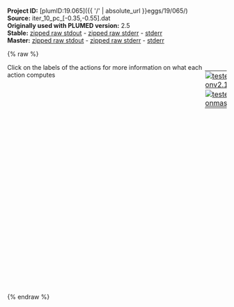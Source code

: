 **Project ID:** [plumID:19.065]({{ '/' | absolute_url }}eggs/19/065/)  
**Source:** iter_10_pc_[-0.35,-0.55].dat  
**Originally used with PLUMED version:** 2.5  
**Stable:** [zipped raw stdout](iter_10_pc_[-0.35,-0.55].dat.plumed.stdout.txt.zip) - [zipped raw stderr](iter_10_pc_[-0.35,-0.55].dat.plumed.stderr.txt.zip) - [stderr](iter_10_pc_[-0.35,-0.55].dat.plumed.stderr)  
**Master:** [zipped raw stdout](iter_10_pc_[-0.35,-0.55].dat.plumed_master.stdout.txt.zip) - [zipped raw stderr](iter_10_pc_[-0.35,-0.55].dat.plumed_master.stderr.txt.zip) - [stderr](iter_10_pc_[-0.35,-0.55].dat.plumed_master.stderr)  

{% raw %}
<div style="width: 100%; float:left">
<div style="width: 90%; float:left" id="value_details_data/iter_10_pc_[-0.35,-0.55].dat"> Click on the labels of the actions for more information on what each action computes </div>
<div style="width: 10%; float:left"><table><tr><td style="padding:1px"><a href="iter_10_pc_[-0.35,-0.55].dat.plumed.stderr"><img src="https://img.shields.io/badge/v2.10-passing-green.svg" alt="tested onv2.10" /></a></td></tr><tr><td style="padding:1px"><a href="iter_10_pc_[-0.35,-0.55].dat.plumed_master.stderr"><img src="https://img.shields.io/badge/master-passing-green.svg" alt="tested onmaster" /></a></td></tr></table></div></div>
<pre style="width=97%;">
<b name="data/iter_10_pc_[-0.35,-0.55].datcom_1" onclick='showPath("data/iter_10_pc_[-0.35,-0.55].dat","data/iter_10_pc_[-0.35,-0.55].datcom_1","data/iter_10_pc_[-0.35,-0.55].datcom_1","violet")'>com_1</b><span style="display:none;" id="data/iter_10_pc_[-0.35,-0.55].datcom_1">The COM action with label <b>com_1</b> calculates the following quantities:<table  align="center" frame="void" width="95%" cellpadding="5%"><tr><td width="5%"><b> Quantity </b>  </td><td width="5%"><b> Type </b>  </td><td><b> Description </b> </td></tr><tr><td width="5%">com_1</td><td width="5%"><font color="violet">atoms</font></td><td>virtual atom calculated by COM action</td></tr></table></span>: <span class="plumedtooltip" style="color:green">COM<span class="right">Calculate the center of mass for a group of atoms. <a href="https://www.plumed.org/doc-master/user-doc/html/_c_o_m.html" style="color:green">More details</a><i></i></span></span> <span class="plumedtooltip">ATOMS<span class="right">the list of atoms which are involved the virtual atom's definition<i></i></span></span>=2,5,7,9,15,17,19
<b name="data/iter_10_pc_[-0.35,-0.55].datp_com" onclick='showPath("data/iter_10_pc_[-0.35,-0.55].dat","data/iter_10_pc_[-0.35,-0.55].datp_com","data/iter_10_pc_[-0.35,-0.55].datp_com","black")'>p_com</b><span style="display:none;" id="data/iter_10_pc_[-0.35,-0.55].datp_com">The POSITION action with label <b>p_com</b> calculates the following quantities:<table  align="center" frame="void" width="95%" cellpadding="5%"><tr><td width="5%"><b> Quantity </b>  </td><td width="5%"><b> Type </b>  </td><td><b> Description </b> </td></tr><tr><td width="5%">p_com.x</td><td width="5%"><font color="black">scalar</font></td><td>the x-component of the atom position</td></tr><tr><td width="5%">p_com.y</td><td width="5%"><font color="black">scalar</font></td><td>the y-component of the atom position</td></tr><tr><td width="5%">p_com.z</td><td width="5%"><font color="black">scalar</font></td><td>the z-component of the atom position</td></tr></table></span>: <span class="plumedtooltip" style="color:green">POSITION<span class="right">Calculate the components of the position of an atom. <a href="https://www.plumed.org/doc-master/user-doc/html/_p_o_s_i_t_i_o_n.html" style="color:green">More details</a><i></i></span></span> <span class="plumedtooltip">ATOM<span class="right">the atom number<i></i></span></span>=<b name="data/iter_10_pc_[-0.35,-0.55].datcom_1">com_1</b>
<b name="data/iter_10_pc_[-0.35,-0.55].datp_0" onclick='showPath("data/iter_10_pc_[-0.35,-0.55].dat","data/iter_10_pc_[-0.35,-0.55].datp_0","data/iter_10_pc_[-0.35,-0.55].datp_0","black")'>p_0</b><span style="display:none;" id="data/iter_10_pc_[-0.35,-0.55].datp_0">The POSITION action with label <b>p_0</b> calculates the following quantities:<table  align="center" frame="void" width="95%" cellpadding="5%"><tr><td width="5%"><b> Quantity </b>  </td><td width="5%"><b> Type </b>  </td><td><b> Description </b> </td></tr><tr><td width="5%">p_0.x</td><td width="5%"><font color="black">scalar</font></td><td>the x-component of the atom position</td></tr><tr><td width="5%">p_0.y</td><td width="5%"><font color="black">scalar</font></td><td>the y-component of the atom position</td></tr><tr><td width="5%">p_0.z</td><td width="5%"><font color="black">scalar</font></td><td>the z-component of the atom position</td></tr></table></span>: <span class="plumedtooltip" style="color:green">POSITION<span class="right">Calculate the components of the position of an atom. <a href="https://www.plumed.org/doc-master/user-doc/html/_p_o_s_i_t_i_o_n.html" style="color:green">More details</a><i></i></span></span> <span class="plumedtooltip">ATOM<span class="right">the atom number<i></i></span></span>=2
<b name="data/iter_10_pc_[-0.35,-0.55].datp_1" onclick='showPath("data/iter_10_pc_[-0.35,-0.55].dat","data/iter_10_pc_[-0.35,-0.55].datp_1","data/iter_10_pc_[-0.35,-0.55].datp_1","black")'>p_1</b><span style="display:none;" id="data/iter_10_pc_[-0.35,-0.55].datp_1">The POSITION action with label <b>p_1</b> calculates the following quantities:<table  align="center" frame="void" width="95%" cellpadding="5%"><tr><td width="5%"><b> Quantity </b>  </td><td width="5%"><b> Type </b>  </td><td><b> Description </b> </td></tr><tr><td width="5%">p_1.x</td><td width="5%"><font color="black">scalar</font></td><td>the x-component of the atom position</td></tr><tr><td width="5%">p_1.y</td><td width="5%"><font color="black">scalar</font></td><td>the y-component of the atom position</td></tr><tr><td width="5%">p_1.z</td><td width="5%"><font color="black">scalar</font></td><td>the z-component of the atom position</td></tr></table></span>: <span class="plumedtooltip" style="color:green">POSITION<span class="right">Calculate the components of the position of an atom. <a href="https://www.plumed.org/doc-master/user-doc/html/_p_o_s_i_t_i_o_n.html" style="color:green">More details</a><i></i></span></span> <span class="plumedtooltip">ATOM<span class="right">the atom number<i></i></span></span>=5
<b name="data/iter_10_pc_[-0.35,-0.55].datp_2" onclick='showPath("data/iter_10_pc_[-0.35,-0.55].dat","data/iter_10_pc_[-0.35,-0.55].datp_2","data/iter_10_pc_[-0.35,-0.55].datp_2","black")'>p_2</b><span style="display:none;" id="data/iter_10_pc_[-0.35,-0.55].datp_2">The POSITION action with label <b>p_2</b> calculates the following quantities:<table  align="center" frame="void" width="95%" cellpadding="5%"><tr><td width="5%"><b> Quantity </b>  </td><td width="5%"><b> Type </b>  </td><td><b> Description </b> </td></tr><tr><td width="5%">p_2.x</td><td width="5%"><font color="black">scalar</font></td><td>the x-component of the atom position</td></tr><tr><td width="5%">p_2.y</td><td width="5%"><font color="black">scalar</font></td><td>the y-component of the atom position</td></tr><tr><td width="5%">p_2.z</td><td width="5%"><font color="black">scalar</font></td><td>the z-component of the atom position</td></tr></table></span>: <span class="plumedtooltip" style="color:green">POSITION<span class="right">Calculate the components of the position of an atom. <a href="https://www.plumed.org/doc-master/user-doc/html/_p_o_s_i_t_i_o_n.html" style="color:green">More details</a><i></i></span></span> <span class="plumedtooltip">ATOM<span class="right">the atom number<i></i></span></span>=7
<b name="data/iter_10_pc_[-0.35,-0.55].datp_3" onclick='showPath("data/iter_10_pc_[-0.35,-0.55].dat","data/iter_10_pc_[-0.35,-0.55].datp_3","data/iter_10_pc_[-0.35,-0.55].datp_3","black")'>p_3</b><span style="display:none;" id="data/iter_10_pc_[-0.35,-0.55].datp_3">The POSITION action with label <b>p_3</b> calculates the following quantities:<table  align="center" frame="void" width="95%" cellpadding="5%"><tr><td width="5%"><b> Quantity </b>  </td><td width="5%"><b> Type </b>  </td><td><b> Description </b> </td></tr><tr><td width="5%">p_3.x</td><td width="5%"><font color="black">scalar</font></td><td>the x-component of the atom position</td></tr><tr><td width="5%">p_3.y</td><td width="5%"><font color="black">scalar</font></td><td>the y-component of the atom position</td></tr><tr><td width="5%">p_3.z</td><td width="5%"><font color="black">scalar</font></td><td>the z-component of the atom position</td></tr></table></span>: <span class="plumedtooltip" style="color:green">POSITION<span class="right">Calculate the components of the position of an atom. <a href="https://www.plumed.org/doc-master/user-doc/html/_p_o_s_i_t_i_o_n.html" style="color:green">More details</a><i></i></span></span> <span class="plumedtooltip">ATOM<span class="right">the atom number<i></i></span></span>=9
<b name="data/iter_10_pc_[-0.35,-0.55].datp_4" onclick='showPath("data/iter_10_pc_[-0.35,-0.55].dat","data/iter_10_pc_[-0.35,-0.55].datp_4","data/iter_10_pc_[-0.35,-0.55].datp_4","black")'>p_4</b><span style="display:none;" id="data/iter_10_pc_[-0.35,-0.55].datp_4">The POSITION action with label <b>p_4</b> calculates the following quantities:<table  align="center" frame="void" width="95%" cellpadding="5%"><tr><td width="5%"><b> Quantity </b>  </td><td width="5%"><b> Type </b>  </td><td><b> Description </b> </td></tr><tr><td width="5%">p_4.x</td><td width="5%"><font color="black">scalar</font></td><td>the x-component of the atom position</td></tr><tr><td width="5%">p_4.y</td><td width="5%"><font color="black">scalar</font></td><td>the y-component of the atom position</td></tr><tr><td width="5%">p_4.z</td><td width="5%"><font color="black">scalar</font></td><td>the z-component of the atom position</td></tr></table></span>: <span class="plumedtooltip" style="color:green">POSITION<span class="right">Calculate the components of the position of an atom. <a href="https://www.plumed.org/doc-master/user-doc/html/_p_o_s_i_t_i_o_n.html" style="color:green">More details</a><i></i></span></span> <span class="plumedtooltip">ATOM<span class="right">the atom number<i></i></span></span>=15
<b name="data/iter_10_pc_[-0.35,-0.55].datp_5" onclick='showPath("data/iter_10_pc_[-0.35,-0.55].dat","data/iter_10_pc_[-0.35,-0.55].datp_5","data/iter_10_pc_[-0.35,-0.55].datp_5","black")'>p_5</b><span style="display:none;" id="data/iter_10_pc_[-0.35,-0.55].datp_5">The POSITION action with label <b>p_5</b> calculates the following quantities:<table  align="center" frame="void" width="95%" cellpadding="5%"><tr><td width="5%"><b> Quantity </b>  </td><td width="5%"><b> Type </b>  </td><td><b> Description </b> </td></tr><tr><td width="5%">p_5.x</td><td width="5%"><font color="black">scalar</font></td><td>the x-component of the atom position</td></tr><tr><td width="5%">p_5.y</td><td width="5%"><font color="black">scalar</font></td><td>the y-component of the atom position</td></tr><tr><td width="5%">p_5.z</td><td width="5%"><font color="black">scalar</font></td><td>the z-component of the atom position</td></tr></table></span>: <span class="plumedtooltip" style="color:green">POSITION<span class="right">Calculate the components of the position of an atom. <a href="https://www.plumed.org/doc-master/user-doc/html/_p_o_s_i_t_i_o_n.html" style="color:green">More details</a><i></i></span></span> <span class="plumedtooltip">ATOM<span class="right">the atom number<i></i></span></span>=17
<b name="data/iter_10_pc_[-0.35,-0.55].datp_6" onclick='showPath("data/iter_10_pc_[-0.35,-0.55].dat","data/iter_10_pc_[-0.35,-0.55].datp_6","data/iter_10_pc_[-0.35,-0.55].datp_6","black")'>p_6</b><span style="display:none;" id="data/iter_10_pc_[-0.35,-0.55].datp_6">The POSITION action with label <b>p_6</b> calculates the following quantities:<table  align="center" frame="void" width="95%" cellpadding="5%"><tr><td width="5%"><b> Quantity </b>  </td><td width="5%"><b> Type </b>  </td><td><b> Description </b> </td></tr><tr><td width="5%">p_6.x</td><td width="5%"><font color="black">scalar</font></td><td>the x-component of the atom position</td></tr><tr><td width="5%">p_6.y</td><td width="5%"><font color="black">scalar</font></td><td>the y-component of the atom position</td></tr><tr><td width="5%">p_6.z</td><td width="5%"><font color="black">scalar</font></td><td>the z-component of the atom position</td></tr></table></span>: <span class="plumedtooltip" style="color:green">POSITION<span class="right">Calculate the components of the position of an atom. <a href="https://www.plumed.org/doc-master/user-doc/html/_p_o_s_i_t_i_o_n.html" style="color:green">More details</a><i></i></span></span> <span class="plumedtooltip">ATOM<span class="right">the atom number<i></i></span></span>=19
<b name="data/iter_10_pc_[-0.35,-0.55].datl_0_out_0" onclick='showPath("data/iter_10_pc_[-0.35,-0.55].dat","data/iter_10_pc_[-0.35,-0.55].datl_0_out_0","data/iter_10_pc_[-0.35,-0.55].datl_0_out_0","black")'>l_0_out_0</b><span style="display:none;" id="data/iter_10_pc_[-0.35,-0.55].datl_0_out_0">The COMBINE action with label <b>l_0_out_0</b> calculates the following quantities:<table  align="center" frame="void" width="95%" cellpadding="5%"><tr><td width="5%"><b> Quantity </b>  </td><td width="5%"><b> Type </b>  </td><td><b> Description </b> </td></tr><tr><td width="5%">l_0_out_0</td><td width="5%"><font color="black">scalar</font></td><td>a linear compbination</td></tr></table></span>: <span class="plumedtooltip" style="color:green">COMBINE<span class="right">Calculate a polynomial combination of a set of other variables. <a href="https://www.plumed.org/doc-master/user-doc/html/_c_o_m_b_i_n_e.html" style="color:green">More details</a><i></i></span></span> <span class="plumedtooltip">PERIODIC<span class="right">if the output of your function is periodic then you should specify the periodicity of the function<i></i></span></span>=NO <span class="plumedtooltip">COEFFICIENTS<span class="right"> the coefficients of the arguments in your function<i></i></span></span>=2.000000,-2.000000 <span class="plumedtooltip">ARG<span class="right">the values input to this function<i></i></span></span>=<b name="data/iter_10_pc_[-0.35,-0.55].datp_0">p_0.x</b>,<b name="data/iter_10_pc_[-0.35,-0.55].datp_com">p_com.x</b>
<b name="data/iter_10_pc_[-0.35,-0.55].datl_0_out_1" onclick='showPath("data/iter_10_pc_[-0.35,-0.55].dat","data/iter_10_pc_[-0.35,-0.55].datl_0_out_1","data/iter_10_pc_[-0.35,-0.55].datl_0_out_1","black")'>l_0_out_1</b><span style="display:none;" id="data/iter_10_pc_[-0.35,-0.55].datl_0_out_1">The COMBINE action with label <b>l_0_out_1</b> calculates the following quantities:<table  align="center" frame="void" width="95%" cellpadding="5%"><tr><td width="5%"><b> Quantity </b>  </td><td width="5%"><b> Type </b>  </td><td><b> Description </b> </td></tr><tr><td width="5%">l_0_out_1</td><td width="5%"><font color="black">scalar</font></td><td>a linear compbination</td></tr></table></span>: <span class="plumedtooltip" style="color:green">COMBINE<span class="right">Calculate a polynomial combination of a set of other variables. <a href="https://www.plumed.org/doc-master/user-doc/html/_c_o_m_b_i_n_e.html" style="color:green">More details</a><i></i></span></span> <span class="plumedtooltip">PERIODIC<span class="right">if the output of your function is periodic then you should specify the periodicity of the function<i></i></span></span>=NO <span class="plumedtooltip">COEFFICIENTS<span class="right"> the coefficients of the arguments in your function<i></i></span></span>=2.000000,-2.000000 <span class="plumedtooltip">ARG<span class="right">the values input to this function<i></i></span></span>=<b name="data/iter_10_pc_[-0.35,-0.55].datp_0">p_0.y</b>,<b name="data/iter_10_pc_[-0.35,-0.55].datp_com">p_com.y</b>
<b name="data/iter_10_pc_[-0.35,-0.55].datl_0_out_2" onclick='showPath("data/iter_10_pc_[-0.35,-0.55].dat","data/iter_10_pc_[-0.35,-0.55].datl_0_out_2","data/iter_10_pc_[-0.35,-0.55].datl_0_out_2","black")'>l_0_out_2</b><span style="display:none;" id="data/iter_10_pc_[-0.35,-0.55].datl_0_out_2">The COMBINE action with label <b>l_0_out_2</b> calculates the following quantities:<table  align="center" frame="void" width="95%" cellpadding="5%"><tr><td width="5%"><b> Quantity </b>  </td><td width="5%"><b> Type </b>  </td><td><b> Description </b> </td></tr><tr><td width="5%">l_0_out_2</td><td width="5%"><font color="black">scalar</font></td><td>a linear compbination</td></tr></table></span>: <span class="plumedtooltip" style="color:green">COMBINE<span class="right">Calculate a polynomial combination of a set of other variables. <a href="https://www.plumed.org/doc-master/user-doc/html/_c_o_m_b_i_n_e.html" style="color:green">More details</a><i></i></span></span> <span class="plumedtooltip">PERIODIC<span class="right">if the output of your function is periodic then you should specify the periodicity of the function<i></i></span></span>=NO <span class="plumedtooltip">COEFFICIENTS<span class="right"> the coefficients of the arguments in your function<i></i></span></span>=2.000000,-2.000000 <span class="plumedtooltip">ARG<span class="right">the values input to this function<i></i></span></span>=<b name="data/iter_10_pc_[-0.35,-0.55].datp_0">p_0.z</b>,<b name="data/iter_10_pc_[-0.35,-0.55].datp_com">p_com.z</b>
<b name="data/iter_10_pc_[-0.35,-0.55].datl_0_out_3" onclick='showPath("data/iter_10_pc_[-0.35,-0.55].dat","data/iter_10_pc_[-0.35,-0.55].datl_0_out_3","data/iter_10_pc_[-0.35,-0.55].datl_0_out_3","black")'>l_0_out_3</b><span style="display:none;" id="data/iter_10_pc_[-0.35,-0.55].datl_0_out_3">The COMBINE action with label <b>l_0_out_3</b> calculates the following quantities:<table  align="center" frame="void" width="95%" cellpadding="5%"><tr><td width="5%"><b> Quantity </b>  </td><td width="5%"><b> Type </b>  </td><td><b> Description </b> </td></tr><tr><td width="5%">l_0_out_3</td><td width="5%"><font color="black">scalar</font></td><td>a linear compbination</td></tr></table></span>: <span class="plumedtooltip" style="color:green">COMBINE<span class="right">Calculate a polynomial combination of a set of other variables. <a href="https://www.plumed.org/doc-master/user-doc/html/_c_o_m_b_i_n_e.html" style="color:green">More details</a><i></i></span></span> <span class="plumedtooltip">PERIODIC<span class="right">if the output of your function is periodic then you should specify the periodicity of the function<i></i></span></span>=NO <span class="plumedtooltip">COEFFICIENTS<span class="right"> the coefficients of the arguments in your function<i></i></span></span>=2.000000,-2.000000 <span class="plumedtooltip">ARG<span class="right">the values input to this function<i></i></span></span>=<b name="data/iter_10_pc_[-0.35,-0.55].datp_1">p_1.x</b>,<b name="data/iter_10_pc_[-0.35,-0.55].datp_com">p_com.x</b>
<b name="data/iter_10_pc_[-0.35,-0.55].datl_0_out_4" onclick='showPath("data/iter_10_pc_[-0.35,-0.55].dat","data/iter_10_pc_[-0.35,-0.55].datl_0_out_4","data/iter_10_pc_[-0.35,-0.55].datl_0_out_4","black")'>l_0_out_4</b><span style="display:none;" id="data/iter_10_pc_[-0.35,-0.55].datl_0_out_4">The COMBINE action with label <b>l_0_out_4</b> calculates the following quantities:<table  align="center" frame="void" width="95%" cellpadding="5%"><tr><td width="5%"><b> Quantity </b>  </td><td width="5%"><b> Type </b>  </td><td><b> Description </b> </td></tr><tr><td width="5%">l_0_out_4</td><td width="5%"><font color="black">scalar</font></td><td>a linear compbination</td></tr></table></span>: <span class="plumedtooltip" style="color:green">COMBINE<span class="right">Calculate a polynomial combination of a set of other variables. <a href="https://www.plumed.org/doc-master/user-doc/html/_c_o_m_b_i_n_e.html" style="color:green">More details</a><i></i></span></span> <span class="plumedtooltip">PERIODIC<span class="right">if the output of your function is periodic then you should specify the periodicity of the function<i></i></span></span>=NO <span class="plumedtooltip">COEFFICIENTS<span class="right"> the coefficients of the arguments in your function<i></i></span></span>=2.000000,-2.000000 <span class="plumedtooltip">ARG<span class="right">the values input to this function<i></i></span></span>=<b name="data/iter_10_pc_[-0.35,-0.55].datp_1">p_1.y</b>,<b name="data/iter_10_pc_[-0.35,-0.55].datp_com">p_com.y</b>
<b name="data/iter_10_pc_[-0.35,-0.55].datl_0_out_5" onclick='showPath("data/iter_10_pc_[-0.35,-0.55].dat","data/iter_10_pc_[-0.35,-0.55].datl_0_out_5","data/iter_10_pc_[-0.35,-0.55].datl_0_out_5","black")'>l_0_out_5</b><span style="display:none;" id="data/iter_10_pc_[-0.35,-0.55].datl_0_out_5">The COMBINE action with label <b>l_0_out_5</b> calculates the following quantities:<table  align="center" frame="void" width="95%" cellpadding="5%"><tr><td width="5%"><b> Quantity </b>  </td><td width="5%"><b> Type </b>  </td><td><b> Description </b> </td></tr><tr><td width="5%">l_0_out_5</td><td width="5%"><font color="black">scalar</font></td><td>a linear compbination</td></tr></table></span>: <span class="plumedtooltip" style="color:green">COMBINE<span class="right">Calculate a polynomial combination of a set of other variables. <a href="https://www.plumed.org/doc-master/user-doc/html/_c_o_m_b_i_n_e.html" style="color:green">More details</a><i></i></span></span> <span class="plumedtooltip">PERIODIC<span class="right">if the output of your function is periodic then you should specify the periodicity of the function<i></i></span></span>=NO <span class="plumedtooltip">COEFFICIENTS<span class="right"> the coefficients of the arguments in your function<i></i></span></span>=2.000000,-2.000000 <span class="plumedtooltip">ARG<span class="right">the values input to this function<i></i></span></span>=<b name="data/iter_10_pc_[-0.35,-0.55].datp_1">p_1.z</b>,<b name="data/iter_10_pc_[-0.35,-0.55].datp_com">p_com.z</b>
<b name="data/iter_10_pc_[-0.35,-0.55].datl_0_out_6" onclick='showPath("data/iter_10_pc_[-0.35,-0.55].dat","data/iter_10_pc_[-0.35,-0.55].datl_0_out_6","data/iter_10_pc_[-0.35,-0.55].datl_0_out_6","black")'>l_0_out_6</b><span style="display:none;" id="data/iter_10_pc_[-0.35,-0.55].datl_0_out_6">The COMBINE action with label <b>l_0_out_6</b> calculates the following quantities:<table  align="center" frame="void" width="95%" cellpadding="5%"><tr><td width="5%"><b> Quantity </b>  </td><td width="5%"><b> Type </b>  </td><td><b> Description </b> </td></tr><tr><td width="5%">l_0_out_6</td><td width="5%"><font color="black">scalar</font></td><td>a linear compbination</td></tr></table></span>: <span class="plumedtooltip" style="color:green">COMBINE<span class="right">Calculate a polynomial combination of a set of other variables. <a href="https://www.plumed.org/doc-master/user-doc/html/_c_o_m_b_i_n_e.html" style="color:green">More details</a><i></i></span></span> <span class="plumedtooltip">PERIODIC<span class="right">if the output of your function is periodic then you should specify the periodicity of the function<i></i></span></span>=NO <span class="plumedtooltip">COEFFICIENTS<span class="right"> the coefficients of the arguments in your function<i></i></span></span>=2.000000,-2.000000 <span class="plumedtooltip">ARG<span class="right">the values input to this function<i></i></span></span>=<b name="data/iter_10_pc_[-0.35,-0.55].datp_2">p_2.x</b>,<b name="data/iter_10_pc_[-0.35,-0.55].datp_com">p_com.x</b>
<b name="data/iter_10_pc_[-0.35,-0.55].datl_0_out_7" onclick='showPath("data/iter_10_pc_[-0.35,-0.55].dat","data/iter_10_pc_[-0.35,-0.55].datl_0_out_7","data/iter_10_pc_[-0.35,-0.55].datl_0_out_7","black")'>l_0_out_7</b><span style="display:none;" id="data/iter_10_pc_[-0.35,-0.55].datl_0_out_7">The COMBINE action with label <b>l_0_out_7</b> calculates the following quantities:<table  align="center" frame="void" width="95%" cellpadding="5%"><tr><td width="5%"><b> Quantity </b>  </td><td width="5%"><b> Type </b>  </td><td><b> Description </b> </td></tr><tr><td width="5%">l_0_out_7</td><td width="5%"><font color="black">scalar</font></td><td>a linear compbination</td></tr></table></span>: <span class="plumedtooltip" style="color:green">COMBINE<span class="right">Calculate a polynomial combination of a set of other variables. <a href="https://www.plumed.org/doc-master/user-doc/html/_c_o_m_b_i_n_e.html" style="color:green">More details</a><i></i></span></span> <span class="plumedtooltip">PERIODIC<span class="right">if the output of your function is periodic then you should specify the periodicity of the function<i></i></span></span>=NO <span class="plumedtooltip">COEFFICIENTS<span class="right"> the coefficients of the arguments in your function<i></i></span></span>=2.000000,-2.000000 <span class="plumedtooltip">ARG<span class="right">the values input to this function<i></i></span></span>=<b name="data/iter_10_pc_[-0.35,-0.55].datp_2">p_2.y</b>,<b name="data/iter_10_pc_[-0.35,-0.55].datp_com">p_com.y</b>
<b name="data/iter_10_pc_[-0.35,-0.55].datl_0_out_8" onclick='showPath("data/iter_10_pc_[-0.35,-0.55].dat","data/iter_10_pc_[-0.35,-0.55].datl_0_out_8","data/iter_10_pc_[-0.35,-0.55].datl_0_out_8","black")'>l_0_out_8</b><span style="display:none;" id="data/iter_10_pc_[-0.35,-0.55].datl_0_out_8">The COMBINE action with label <b>l_0_out_8</b> calculates the following quantities:<table  align="center" frame="void" width="95%" cellpadding="5%"><tr><td width="5%"><b> Quantity </b>  </td><td width="5%"><b> Type </b>  </td><td><b> Description </b> </td></tr><tr><td width="5%">l_0_out_8</td><td width="5%"><font color="black">scalar</font></td><td>a linear compbination</td></tr></table></span>: <span class="plumedtooltip" style="color:green">COMBINE<span class="right">Calculate a polynomial combination of a set of other variables. <a href="https://www.plumed.org/doc-master/user-doc/html/_c_o_m_b_i_n_e.html" style="color:green">More details</a><i></i></span></span> <span class="plumedtooltip">PERIODIC<span class="right">if the output of your function is periodic then you should specify the periodicity of the function<i></i></span></span>=NO <span class="plumedtooltip">COEFFICIENTS<span class="right"> the coefficients of the arguments in your function<i></i></span></span>=2.000000,-2.000000 <span class="plumedtooltip">ARG<span class="right">the values input to this function<i></i></span></span>=<b name="data/iter_10_pc_[-0.35,-0.55].datp_2">p_2.z</b>,<b name="data/iter_10_pc_[-0.35,-0.55].datp_com">p_com.z</b>
<b name="data/iter_10_pc_[-0.35,-0.55].datl_0_out_9" onclick='showPath("data/iter_10_pc_[-0.35,-0.55].dat","data/iter_10_pc_[-0.35,-0.55].datl_0_out_9","data/iter_10_pc_[-0.35,-0.55].datl_0_out_9","black")'>l_0_out_9</b><span style="display:none;" id="data/iter_10_pc_[-0.35,-0.55].datl_0_out_9">The COMBINE action with label <b>l_0_out_9</b> calculates the following quantities:<table  align="center" frame="void" width="95%" cellpadding="5%"><tr><td width="5%"><b> Quantity </b>  </td><td width="5%"><b> Type </b>  </td><td><b> Description </b> </td></tr><tr><td width="5%">l_0_out_9</td><td width="5%"><font color="black">scalar</font></td><td>a linear compbination</td></tr></table></span>: <span class="plumedtooltip" style="color:green">COMBINE<span class="right">Calculate a polynomial combination of a set of other variables. <a href="https://www.plumed.org/doc-master/user-doc/html/_c_o_m_b_i_n_e.html" style="color:green">More details</a><i></i></span></span> <span class="plumedtooltip">PERIODIC<span class="right">if the output of your function is periodic then you should specify the periodicity of the function<i></i></span></span>=NO <span class="plumedtooltip">COEFFICIENTS<span class="right"> the coefficients of the arguments in your function<i></i></span></span>=2.000000,-2.000000 <span class="plumedtooltip">ARG<span class="right">the values input to this function<i></i></span></span>=<b name="data/iter_10_pc_[-0.35,-0.55].datp_3">p_3.x</b>,<b name="data/iter_10_pc_[-0.35,-0.55].datp_com">p_com.x</b>
<b name="data/iter_10_pc_[-0.35,-0.55].datl_0_out_10" onclick='showPath("data/iter_10_pc_[-0.35,-0.55].dat","data/iter_10_pc_[-0.35,-0.55].datl_0_out_10","data/iter_10_pc_[-0.35,-0.55].datl_0_out_10","black")'>l_0_out_10</b><span style="display:none;" id="data/iter_10_pc_[-0.35,-0.55].datl_0_out_10">The COMBINE action with label <b>l_0_out_10</b> calculates the following quantities:<table  align="center" frame="void" width="95%" cellpadding="5%"><tr><td width="5%"><b> Quantity </b>  </td><td width="5%"><b> Type </b>  </td><td><b> Description </b> </td></tr><tr><td width="5%">l_0_out_10</td><td width="5%"><font color="black">scalar</font></td><td>a linear compbination</td></tr></table></span>: <span class="plumedtooltip" style="color:green">COMBINE<span class="right">Calculate a polynomial combination of a set of other variables. <a href="https://www.plumed.org/doc-master/user-doc/html/_c_o_m_b_i_n_e.html" style="color:green">More details</a><i></i></span></span> <span class="plumedtooltip">PERIODIC<span class="right">if the output of your function is periodic then you should specify the periodicity of the function<i></i></span></span>=NO <span class="plumedtooltip">COEFFICIENTS<span class="right"> the coefficients of the arguments in your function<i></i></span></span>=2.000000,-2.000000 <span class="plumedtooltip">ARG<span class="right">the values input to this function<i></i></span></span>=<b name="data/iter_10_pc_[-0.35,-0.55].datp_3">p_3.y</b>,<b name="data/iter_10_pc_[-0.35,-0.55].datp_com">p_com.y</b>
<b name="data/iter_10_pc_[-0.35,-0.55].datl_0_out_11" onclick='showPath("data/iter_10_pc_[-0.35,-0.55].dat","data/iter_10_pc_[-0.35,-0.55].datl_0_out_11","data/iter_10_pc_[-0.35,-0.55].datl_0_out_11","black")'>l_0_out_11</b><span style="display:none;" id="data/iter_10_pc_[-0.35,-0.55].datl_0_out_11">The COMBINE action with label <b>l_0_out_11</b> calculates the following quantities:<table  align="center" frame="void" width="95%" cellpadding="5%"><tr><td width="5%"><b> Quantity </b>  </td><td width="5%"><b> Type </b>  </td><td><b> Description </b> </td></tr><tr><td width="5%">l_0_out_11</td><td width="5%"><font color="black">scalar</font></td><td>a linear compbination</td></tr></table></span>: <span class="plumedtooltip" style="color:green">COMBINE<span class="right">Calculate a polynomial combination of a set of other variables. <a href="https://www.plumed.org/doc-master/user-doc/html/_c_o_m_b_i_n_e.html" style="color:green">More details</a><i></i></span></span> <span class="plumedtooltip">PERIODIC<span class="right">if the output of your function is periodic then you should specify the periodicity of the function<i></i></span></span>=NO <span class="plumedtooltip">COEFFICIENTS<span class="right"> the coefficients of the arguments in your function<i></i></span></span>=2.000000,-2.000000 <span class="plumedtooltip">ARG<span class="right">the values input to this function<i></i></span></span>=<b name="data/iter_10_pc_[-0.35,-0.55].datp_3">p_3.z</b>,<b name="data/iter_10_pc_[-0.35,-0.55].datp_com">p_com.z</b>
<b name="data/iter_10_pc_[-0.35,-0.55].datl_0_out_12" onclick='showPath("data/iter_10_pc_[-0.35,-0.55].dat","data/iter_10_pc_[-0.35,-0.55].datl_0_out_12","data/iter_10_pc_[-0.35,-0.55].datl_0_out_12","black")'>l_0_out_12</b><span style="display:none;" id="data/iter_10_pc_[-0.35,-0.55].datl_0_out_12">The COMBINE action with label <b>l_0_out_12</b> calculates the following quantities:<table  align="center" frame="void" width="95%" cellpadding="5%"><tr><td width="5%"><b> Quantity </b>  </td><td width="5%"><b> Type </b>  </td><td><b> Description </b> </td></tr><tr><td width="5%">l_0_out_12</td><td width="5%"><font color="black">scalar</font></td><td>a linear compbination</td></tr></table></span>: <span class="plumedtooltip" style="color:green">COMBINE<span class="right">Calculate a polynomial combination of a set of other variables. <a href="https://www.plumed.org/doc-master/user-doc/html/_c_o_m_b_i_n_e.html" style="color:green">More details</a><i></i></span></span> <span class="plumedtooltip">PERIODIC<span class="right">if the output of your function is periodic then you should specify the periodicity of the function<i></i></span></span>=NO <span class="plumedtooltip">COEFFICIENTS<span class="right"> the coefficients of the arguments in your function<i></i></span></span>=2.000000,-2.000000 <span class="plumedtooltip">ARG<span class="right">the values input to this function<i></i></span></span>=<b name="data/iter_10_pc_[-0.35,-0.55].datp_4">p_4.x</b>,<b name="data/iter_10_pc_[-0.35,-0.55].datp_com">p_com.x</b>
<b name="data/iter_10_pc_[-0.35,-0.55].datl_0_out_13" onclick='showPath("data/iter_10_pc_[-0.35,-0.55].dat","data/iter_10_pc_[-0.35,-0.55].datl_0_out_13","data/iter_10_pc_[-0.35,-0.55].datl_0_out_13","black")'>l_0_out_13</b><span style="display:none;" id="data/iter_10_pc_[-0.35,-0.55].datl_0_out_13">The COMBINE action with label <b>l_0_out_13</b> calculates the following quantities:<table  align="center" frame="void" width="95%" cellpadding="5%"><tr><td width="5%"><b> Quantity </b>  </td><td width="5%"><b> Type </b>  </td><td><b> Description </b> </td></tr><tr><td width="5%">l_0_out_13</td><td width="5%"><font color="black">scalar</font></td><td>a linear compbination</td></tr></table></span>: <span class="plumedtooltip" style="color:green">COMBINE<span class="right">Calculate a polynomial combination of a set of other variables. <a href="https://www.plumed.org/doc-master/user-doc/html/_c_o_m_b_i_n_e.html" style="color:green">More details</a><i></i></span></span> <span class="plumedtooltip">PERIODIC<span class="right">if the output of your function is periodic then you should specify the periodicity of the function<i></i></span></span>=NO <span class="plumedtooltip">COEFFICIENTS<span class="right"> the coefficients of the arguments in your function<i></i></span></span>=2.000000,-2.000000 <span class="plumedtooltip">ARG<span class="right">the values input to this function<i></i></span></span>=<b name="data/iter_10_pc_[-0.35,-0.55].datp_4">p_4.y</b>,<b name="data/iter_10_pc_[-0.35,-0.55].datp_com">p_com.y</b>
<b name="data/iter_10_pc_[-0.35,-0.55].datl_0_out_14" onclick='showPath("data/iter_10_pc_[-0.35,-0.55].dat","data/iter_10_pc_[-0.35,-0.55].datl_0_out_14","data/iter_10_pc_[-0.35,-0.55].datl_0_out_14","black")'>l_0_out_14</b><span style="display:none;" id="data/iter_10_pc_[-0.35,-0.55].datl_0_out_14">The COMBINE action with label <b>l_0_out_14</b> calculates the following quantities:<table  align="center" frame="void" width="95%" cellpadding="5%"><tr><td width="5%"><b> Quantity </b>  </td><td width="5%"><b> Type </b>  </td><td><b> Description </b> </td></tr><tr><td width="5%">l_0_out_14</td><td width="5%"><font color="black">scalar</font></td><td>a linear compbination</td></tr></table></span>: <span class="plumedtooltip" style="color:green">COMBINE<span class="right">Calculate a polynomial combination of a set of other variables. <a href="https://www.plumed.org/doc-master/user-doc/html/_c_o_m_b_i_n_e.html" style="color:green">More details</a><i></i></span></span> <span class="plumedtooltip">PERIODIC<span class="right">if the output of your function is periodic then you should specify the periodicity of the function<i></i></span></span>=NO <span class="plumedtooltip">COEFFICIENTS<span class="right"> the coefficients of the arguments in your function<i></i></span></span>=2.000000,-2.000000 <span class="plumedtooltip">ARG<span class="right">the values input to this function<i></i></span></span>=<b name="data/iter_10_pc_[-0.35,-0.55].datp_4">p_4.z</b>,<b name="data/iter_10_pc_[-0.35,-0.55].datp_com">p_com.z</b>
<b name="data/iter_10_pc_[-0.35,-0.55].datl_0_out_15" onclick='showPath("data/iter_10_pc_[-0.35,-0.55].dat","data/iter_10_pc_[-0.35,-0.55].datl_0_out_15","data/iter_10_pc_[-0.35,-0.55].datl_0_out_15","black")'>l_0_out_15</b><span style="display:none;" id="data/iter_10_pc_[-0.35,-0.55].datl_0_out_15">The COMBINE action with label <b>l_0_out_15</b> calculates the following quantities:<table  align="center" frame="void" width="95%" cellpadding="5%"><tr><td width="5%"><b> Quantity </b>  </td><td width="5%"><b> Type </b>  </td><td><b> Description </b> </td></tr><tr><td width="5%">l_0_out_15</td><td width="5%"><font color="black">scalar</font></td><td>a linear compbination</td></tr></table></span>: <span class="plumedtooltip" style="color:green">COMBINE<span class="right">Calculate a polynomial combination of a set of other variables. <a href="https://www.plumed.org/doc-master/user-doc/html/_c_o_m_b_i_n_e.html" style="color:green">More details</a><i></i></span></span> <span class="plumedtooltip">PERIODIC<span class="right">if the output of your function is periodic then you should specify the periodicity of the function<i></i></span></span>=NO <span class="plumedtooltip">COEFFICIENTS<span class="right"> the coefficients of the arguments in your function<i></i></span></span>=2.000000,-2.000000 <span class="plumedtooltip">ARG<span class="right">the values input to this function<i></i></span></span>=<b name="data/iter_10_pc_[-0.35,-0.55].datp_5">p_5.x</b>,<b name="data/iter_10_pc_[-0.35,-0.55].datp_com">p_com.x</b>
<b name="data/iter_10_pc_[-0.35,-0.55].datl_0_out_16" onclick='showPath("data/iter_10_pc_[-0.35,-0.55].dat","data/iter_10_pc_[-0.35,-0.55].datl_0_out_16","data/iter_10_pc_[-0.35,-0.55].datl_0_out_16","black")'>l_0_out_16</b><span style="display:none;" id="data/iter_10_pc_[-0.35,-0.55].datl_0_out_16">The COMBINE action with label <b>l_0_out_16</b> calculates the following quantities:<table  align="center" frame="void" width="95%" cellpadding="5%"><tr><td width="5%"><b> Quantity </b>  </td><td width="5%"><b> Type </b>  </td><td><b> Description </b> </td></tr><tr><td width="5%">l_0_out_16</td><td width="5%"><font color="black">scalar</font></td><td>a linear compbination</td></tr></table></span>: <span class="plumedtooltip" style="color:green">COMBINE<span class="right">Calculate a polynomial combination of a set of other variables. <a href="https://www.plumed.org/doc-master/user-doc/html/_c_o_m_b_i_n_e.html" style="color:green">More details</a><i></i></span></span> <span class="plumedtooltip">PERIODIC<span class="right">if the output of your function is periodic then you should specify the periodicity of the function<i></i></span></span>=NO <span class="plumedtooltip">COEFFICIENTS<span class="right"> the coefficients of the arguments in your function<i></i></span></span>=2.000000,-2.000000 <span class="plumedtooltip">ARG<span class="right">the values input to this function<i></i></span></span>=<b name="data/iter_10_pc_[-0.35,-0.55].datp_5">p_5.y</b>,<b name="data/iter_10_pc_[-0.35,-0.55].datp_com">p_com.y</b>
<b name="data/iter_10_pc_[-0.35,-0.55].datl_0_out_17" onclick='showPath("data/iter_10_pc_[-0.35,-0.55].dat","data/iter_10_pc_[-0.35,-0.55].datl_0_out_17","data/iter_10_pc_[-0.35,-0.55].datl_0_out_17","black")'>l_0_out_17</b><span style="display:none;" id="data/iter_10_pc_[-0.35,-0.55].datl_0_out_17">The COMBINE action with label <b>l_0_out_17</b> calculates the following quantities:<table  align="center" frame="void" width="95%" cellpadding="5%"><tr><td width="5%"><b> Quantity </b>  </td><td width="5%"><b> Type </b>  </td><td><b> Description </b> </td></tr><tr><td width="5%">l_0_out_17</td><td width="5%"><font color="black">scalar</font></td><td>a linear compbination</td></tr></table></span>: <span class="plumedtooltip" style="color:green">COMBINE<span class="right">Calculate a polynomial combination of a set of other variables. <a href="https://www.plumed.org/doc-master/user-doc/html/_c_o_m_b_i_n_e.html" style="color:green">More details</a><i></i></span></span> <span class="plumedtooltip">PERIODIC<span class="right">if the output of your function is periodic then you should specify the periodicity of the function<i></i></span></span>=NO <span class="plumedtooltip">COEFFICIENTS<span class="right"> the coefficients of the arguments in your function<i></i></span></span>=2.000000,-2.000000 <span class="plumedtooltip">ARG<span class="right">the values input to this function<i></i></span></span>=<b name="data/iter_10_pc_[-0.35,-0.55].datp_5">p_5.z</b>,<b name="data/iter_10_pc_[-0.35,-0.55].datp_com">p_com.z</b>
<b name="data/iter_10_pc_[-0.35,-0.55].datl_0_out_18" onclick='showPath("data/iter_10_pc_[-0.35,-0.55].dat","data/iter_10_pc_[-0.35,-0.55].datl_0_out_18","data/iter_10_pc_[-0.35,-0.55].datl_0_out_18","black")'>l_0_out_18</b><span style="display:none;" id="data/iter_10_pc_[-0.35,-0.55].datl_0_out_18">The COMBINE action with label <b>l_0_out_18</b> calculates the following quantities:<table  align="center" frame="void" width="95%" cellpadding="5%"><tr><td width="5%"><b> Quantity </b>  </td><td width="5%"><b> Type </b>  </td><td><b> Description </b> </td></tr><tr><td width="5%">l_0_out_18</td><td width="5%"><font color="black">scalar</font></td><td>a linear compbination</td></tr></table></span>: <span class="plumedtooltip" style="color:green">COMBINE<span class="right">Calculate a polynomial combination of a set of other variables. <a href="https://www.plumed.org/doc-master/user-doc/html/_c_o_m_b_i_n_e.html" style="color:green">More details</a><i></i></span></span> <span class="plumedtooltip">PERIODIC<span class="right">if the output of your function is periodic then you should specify the periodicity of the function<i></i></span></span>=NO <span class="plumedtooltip">COEFFICIENTS<span class="right"> the coefficients of the arguments in your function<i></i></span></span>=2.000000,-2.000000 <span class="plumedtooltip">ARG<span class="right">the values input to this function<i></i></span></span>=<b name="data/iter_10_pc_[-0.35,-0.55].datp_6">p_6.x</b>,<b name="data/iter_10_pc_[-0.35,-0.55].datp_com">p_com.x</b>
<b name="data/iter_10_pc_[-0.35,-0.55].datl_0_out_19" onclick='showPath("data/iter_10_pc_[-0.35,-0.55].dat","data/iter_10_pc_[-0.35,-0.55].datl_0_out_19","data/iter_10_pc_[-0.35,-0.55].datl_0_out_19","black")'>l_0_out_19</b><span style="display:none;" id="data/iter_10_pc_[-0.35,-0.55].datl_0_out_19">The COMBINE action with label <b>l_0_out_19</b> calculates the following quantities:<table  align="center" frame="void" width="95%" cellpadding="5%"><tr><td width="5%"><b> Quantity </b>  </td><td width="5%"><b> Type </b>  </td><td><b> Description </b> </td></tr><tr><td width="5%">l_0_out_19</td><td width="5%"><font color="black">scalar</font></td><td>a linear compbination</td></tr></table></span>: <span class="plumedtooltip" style="color:green">COMBINE<span class="right">Calculate a polynomial combination of a set of other variables. <a href="https://www.plumed.org/doc-master/user-doc/html/_c_o_m_b_i_n_e.html" style="color:green">More details</a><i></i></span></span> <span class="plumedtooltip">PERIODIC<span class="right">if the output of your function is periodic then you should specify the periodicity of the function<i></i></span></span>=NO <span class="plumedtooltip">COEFFICIENTS<span class="right"> the coefficients of the arguments in your function<i></i></span></span>=2.000000,-2.000000 <span class="plumedtooltip">ARG<span class="right">the values input to this function<i></i></span></span>=<b name="data/iter_10_pc_[-0.35,-0.55].datp_6">p_6.y</b>,<b name="data/iter_10_pc_[-0.35,-0.55].datp_com">p_com.y</b>
<b name="data/iter_10_pc_[-0.35,-0.55].datl_0_out_20" onclick='showPath("data/iter_10_pc_[-0.35,-0.55].dat","data/iter_10_pc_[-0.35,-0.55].datl_0_out_20","data/iter_10_pc_[-0.35,-0.55].datl_0_out_20","black")'>l_0_out_20</b><span style="display:none;" id="data/iter_10_pc_[-0.35,-0.55].datl_0_out_20">The COMBINE action with label <b>l_0_out_20</b> calculates the following quantities:<table  align="center" frame="void" width="95%" cellpadding="5%"><tr><td width="5%"><b> Quantity </b>  </td><td width="5%"><b> Type </b>  </td><td><b> Description </b> </td></tr><tr><td width="5%">l_0_out_20</td><td width="5%"><font color="black">scalar</font></td><td>a linear compbination</td></tr></table></span>: <span class="plumedtooltip" style="color:green">COMBINE<span class="right">Calculate a polynomial combination of a set of other variables. <a href="https://www.plumed.org/doc-master/user-doc/html/_c_o_m_b_i_n_e.html" style="color:green">More details</a><i></i></span></span> <span class="plumedtooltip">PERIODIC<span class="right">if the output of your function is periodic then you should specify the periodicity of the function<i></i></span></span>=NO <span class="plumedtooltip">COEFFICIENTS<span class="right"> the coefficients of the arguments in your function<i></i></span></span>=2.000000,-2.000000 <span class="plumedtooltip">ARG<span class="right">the values input to this function<i></i></span></span>=<b name="data/iter_10_pc_[-0.35,-0.55].datp_6">p_6.z</b>,<b name="data/iter_10_pc_[-0.35,-0.55].datp_com">p_com.z</b>
<b name="data/iter_10_pc_[-0.35,-0.55].datann_force" onclick='showPath("data/iter_10_pc_[-0.35,-0.55].dat","data/iter_10_pc_[-0.35,-0.55].datann_force","data/iter_10_pc_[-0.35,-0.55].datann_force","black")'>ann_force</b><span style="display:none;" id="data/iter_10_pc_[-0.35,-0.55].datann_force">The ANN action with label <b>ann_force</b> calculates the following quantities:<table  align="center" frame="void" width="95%" cellpadding="5%"><tr><td width="5%"><b> Quantity </b>  </td><td width="5%"><b> Type </b>  </td><td><b> Description </b> </td></tr><tr><td width="5%">ann_force.node-0</td><td width="5%"><font color="black">scalar</font></td><td>components of ANN outputs  This is the 0th of these quantities</td></tr><tr><td width="5%">ann_force.node-1</td><td width="5%"><font color="black">scalar</font></td><td>components of ANN outputs  This is the 1th of these quantities</td></tr></table></span>: <span class="plumedtooltip" style="color:green">ANN<span class="right">Calculates the ANN-function. <a href="https://www.plumed.org/doc-master/user-doc/html/_a_n_n.html" style="color:green">More details</a><i></i></span></span> <span class="plumedtooltip">ARG<span class="right">the labels of the values from which the function is calculated<i></i></span></span>=<b name="data/iter_10_pc_[-0.35,-0.55].datl_0_out_0">l_0_out_0</b>,<b name="data/iter_10_pc_[-0.35,-0.55].datl_0_out_1">l_0_out_1</b>,<b name="data/iter_10_pc_[-0.35,-0.55].datl_0_out_2">l_0_out_2</b>,<b name="data/iter_10_pc_[-0.35,-0.55].datl_0_out_3">l_0_out_3</b>,<b name="data/iter_10_pc_[-0.35,-0.55].datl_0_out_4">l_0_out_4</b>,<b name="data/iter_10_pc_[-0.35,-0.55].datl_0_out_5">l_0_out_5</b>,<b name="data/iter_10_pc_[-0.35,-0.55].datl_0_out_6">l_0_out_6</b>,<b name="data/iter_10_pc_[-0.35,-0.55].datl_0_out_7">l_0_out_7</b>,<b name="data/iter_10_pc_[-0.35,-0.55].datl_0_out_8">l_0_out_8</b>,<b name="data/iter_10_pc_[-0.35,-0.55].datl_0_out_9">l_0_out_9</b>,<b name="data/iter_10_pc_[-0.35,-0.55].datl_0_out_10">l_0_out_10</b>,<b name="data/iter_10_pc_[-0.35,-0.55].datl_0_out_11">l_0_out_11</b>,<b name="data/iter_10_pc_[-0.35,-0.55].datl_0_out_12">l_0_out_12</b>,<b name="data/iter_10_pc_[-0.35,-0.55].datl_0_out_13">l_0_out_13</b>,<b name="data/iter_10_pc_[-0.35,-0.55].datl_0_out_14">l_0_out_14</b>,<b name="data/iter_10_pc_[-0.35,-0.55].datl_0_out_15">l_0_out_15</b>,<b name="data/iter_10_pc_[-0.35,-0.55].datl_0_out_16">l_0_out_16</b>,<b name="data/iter_10_pc_[-0.35,-0.55].datl_0_out_17">l_0_out_17</b>,<b name="data/iter_10_pc_[-0.35,-0.55].datl_0_out_18">l_0_out_18</b>,<b name="data/iter_10_pc_[-0.35,-0.55].datl_0_out_19">l_0_out_19</b>,<b name="data/iter_10_pc_[-0.35,-0.55].datl_0_out_20">l_0_out_20</b> <span class="plumedtooltip">NUM_LAYERS<span class="right">number of layers of the neural network<i></i></span></span>=3 <span class="plumedtooltip">NUM_NODES<span class="right">numbers of nodes in each layer of the neural network<i></i></span></span>=21,40,2 <span class="plumedtooltip">ACTIVATIONS<span class="right">activation functions for the neural network<i></i></span></span>=Tanh,Tanh  <span class="plumedtooltip">WEIGHTS0<span class="right">flattened weight arrays connecting adjacent layers, WEIGHTS0 represents flattened weight array connecting layer 0 and layer 1, WEIGHTS1 represents flattened weight array connecting layer 1 and layer 2, <i></i></span></span>=0.13987583,0.26415795,0.094360493,-0.18946418,0.53385878,-0.20047298,-0.036153372,0.19182011,0.49418068,-0.70487386,0.23159948,0.014220564,-0.24646579,-0.63583744,0.086460233,0.065823473,0.11421653,-0.45453489,0.66145843,0.054777112,-0.1936903,0.44278848,-0.098487005,-0.80080974,0.019091543,0.039730046,0.019826679,-0.074036248,-0.0048938165,-0.28527814,0.021635776,-0.34953821,0.22836483,0.70774716,-0.014183694,-0.6198746,-0.65167511,-0.28773293,0.60251284,-0.019424222,-0.18058701,0.11222731,-0.35325977,0.51981115,-0.96178192,1.0646397,0.56247956,1.253358,-0.48680428,0.013624298,-0.68584597,-0.49143004,-0.13549812,0.84923697,-0.45193172,-0.65204042,-0.56669474,0.55349982,0.1125632,0.60020101,0.42356923,-0.0013237076,-0.38586017,-0.63212657,0.47466955,0.37426299,0.27545068,-0.021120112,0.15774716,-0.10468721,0.16504098,0.11849122,0.16006806,-0.51532614,0.020741805,-0.42017403,0.53029442,0.5205887,0.36222139,-0.87471646,-0.44424519,0.16828914,-0.27506283,0.017113004,0.27377704,0.55677319,0.35905582,-0.024141146,0.1256576,-0.13651708,-0.19031338,-0.17143315,0.1491276,-0.2723501,-0.33544892,0.069212146,0.42600152,-0.70871818,0.59561747,-0.30132008,0.043713994,-0.046565652,0.48450986,0.42890149,-0.16567826,0.51270628,-0.15038148,-0.95898277,-0.40031463,-0.82796246,1.3939456,0.055310331,0.24602573,-0.9488852,-0.7219668,-0.04530691,0.29218853,0.1448718,1.0627643,-1.2576782,-0.07299076,-0.27787986,0.64302361,0.81732166,0.078344174,-0.13925198,-0.48299101,-0.74583721,-0.23936404,0.6520372,0.81693065,0.07053113,-0.62748361,-0.71666348,-0.15658741,-0.094541535,0.032680225,-0.081146799,0.82810825,1.2440903,0.5127424,-0.39299959,-0.86234099,-0.133596,0.093420602,0.1211158,-0.11351255,0.72740179,0.79012215,0.68785763,-0.28791305,-1.8740214,-0.62533188,0.32390034,0.63019282,-0.24251089,-0.66821647,-0.52068716,-1.1597655,-0.21578538,1.0280677,0.11533312,-0.20542282,-0.62668079,0.18258016,-0.25411206,0.13999161,0.2225295,0.85850781,0.0097939931,0.11733259,-0.19117424,0.040327609,0.01685551,0.51249564,0.098693088,0.017623316,-0.23312317,-0.090214103,0.27110544,0.53545749,0.093826041,-0.39405486,-1.0216218,0.22849356,0.099314891,-0.18798032,-0.095601678,0.21700327,-0.43934351,-0.29520205,-0.64761984,-0.19850551,0.077464916,0.0093014808,0.046027079,-0.027840022,-0.12782791,0.14787163,0.0041889683,0.1455895,-0.8343184,-0.071231849,-0.75821561,0.60174453,0.21899156,0.93454492,0.052402791,0.078387223,0.067307569,-0.11394116,-0.26696399,1.1892419,0.96840769,0.55506474,-1.0780843,-0.094756208,-0.78564662,0.32148826,-0.26678288,0.052973002,-1.0373559,-1.0225607,-0.61851788,0.49862599,0.32999417,0.78350341,-0.27913669,-0.047990814,0.30112123,0.55420685,-0.70327663,-0.075569183,-0.39555407,-0.15647042,-0.1771864,-0.1082353,-0.39820129,0.16942716,0.38289973,0.065628588,-0.07310845,0.3179816,-0.10714433,0.31535393,-0.034692701,0.35923764,-0.1505394,-0.42372239,0.48910457,-0.21976161,-0.74791217,0.82731867,-0.41271073,-0.35555121,-1.1258107,0.27435428,0.30324322,0.88261837,-0.5981397,-0.058102433,0.019586856,0.14094299,-0.2681506,-1.3140967,0.60246772,0.077660948,0.8632049,-0.42561519,-0.050917264,-0.18758279,-0.051409408,-0.05610618,0.32596245,-0.094518013,-0.21002139,0.080423445,0.27723029,0.090376906,-0.28022197,-0.23205486,0.15255591,-0.36762074,0.19958916,0.36742198,-0.24127917,0.22655083,-0.12245553,0.16638961,-0.27627963,0.11578454,0.15133983,-0.25174874,-0.34604788,-0.79542869,-1.24891,0.038179193,0.21083461,1.1957104,0.84141821,-0.43380305,-0.14617339,-0.38682345,0.2842665,1.1199974,-0.077668078,-0.080805436,-0.65115237,-0.95752287,0.11569913,0.33764929,0.5966872,0.24397814,-0.766716,0.24468029,0.59345812,0.74314058,0.55267698,-1.3945358,-0.54612207,0.13499831,0.78413284,0.045812804,0.29738143,-0.29081076,-1.0102271,-0.23918194,1.2532966,0.14786294,-0.50196946,-0.7998423,0.088720135,0.13248356,0.018095337,0.63374984,-0.18357833,0.10482501,0.45491984,0.36227992,-0.41963944,0.53160286,-0.56902868,0.20600516,-0.15712976,0.63712412,-0.21270421,-0.057469033,-0.019666418,-0.21604159,-0.19984472,0.38477442,0.17451881,0.015548335,-0.033549692,0.27666536,0.2017584,0.016127843,0.57272869,-0.52379555,-0.53485173,-1.3775141,0.41652837,0.014511939,0.35867196,-0.44397417,0.25415885,-0.27239263,0.1496328,0.77666605,1.2206219,-0.012696067,0.61889118,-0.65178907,0.1243059,-0.23456296,0.39399621,0.53213763,-0.21858662,-0.11007427,0.018962467,0.17693789,0.3039628,-0.062333714,-0.20822538,0.24905926,0.14575426,-0.37904334,-0.1985914,0.29568252,0.33813176,0.1692425,0.26020437,-0.11568037,-0.35176462,0.0010229259,0.24110341,0.18316226,0.043574773,-0.15246171,-0.90526348,0.48548326,-0.088550381,0.68181711,-0.87827319,-1.0572108,-0.30852509,0.21321367,0.71730834,0.43645465,-0.70527881,0.33365682,-0.16244116,0.75996596,1.0421518,0.48262557,-0.36825985,-0.7487191,-0.016516389,0.7137832,-0.20329413,-0.55343336,-1.1785481,-0.082194231,-0.17654845,1.4549285,-0.97469443,0.32451412,-0.7366274,0.18918964,0.7108621,0.49063116,0.069308586,-0.048524722,-0.90032238,1.1381444,-0.40776628,0.55521727,-0.33424497,-0.71231234,-0.064436577,-0.086322397,-0.42695904,-0.56119478,-0.065771721,0.32606041,0.26114792,0.017173987,-0.071377315,-0.015569756,-0.096639566,0.061190099,0.45011753,-0.063113764,0.10273068,-0.60571921,0.26541173,0.25487086,1.0641959,-0.47055262,0.14626662,0.34713683,0.01376804,-0.47914529,-0.29655138,0.85178906,0.91092193,-0.70731014,-0.97488081,-0.62372237,0.43675259,0.21587758,0.017937407,0.0257002,-1.1022961,-0.41718137,0.88500947,0.61677194,0.7806651,-0.46608722,-0.35685518,0.38806611,0.082189009,0.41206068,-1.0820748,-0.099996753,-0.42461962,0.82959849,1.3352288,0.81911027,-0.38830933,-0.46232897,-0.82035589,1.1626059,0.17139377,-0.13998212,-0.5070641,-0.89434737,-0.43167982,0.39500728,0.50768191,0.62250429,-0.49600109,-0.13676277,0.36266813,-0.83026356,0.33864585,0.29675347,1.8292525,0.29084989,0.19160114,-0.95758748,-0.22894309,0.34209549,0.97390306,-0.82774478,-0.19265062,-1.1206849,-0.19606249,-0.45859811,0.7182098,0.19015644,0.069847293,-0.055049829,0.57478124,-0.34654543,0.64680308,-0.20894974,0.81511915,0.27918443,0.89838648,0.20248538,-0.5794459,-0.59687543,0.084736541,-0.43117052,0.30096349,-0.56948709,-0.25997227,-0.48261181,-0.56299549,0.62291825,0.35202017,0.044366252,0.63538295,-0.091509402,0.16670236,0.25956118,-0.20442148,-0.007752202,0.32516775,-0.2550289,-0.075518206,0.12785046,-0.085364886,0.31076974,-0.15416592,0.25106746,-0.0088743605,0.017350754,0.15282963,0.35492587,-0.33659121,0.090737335,0.0061554844,0.18452522,-0.12452418,0.078454271,-0.28154662,0.67035377,-0.62496603,0.1982737,0.12749478,0.21315317,-0.38453171,0.28966081,-0.042846911,0.43425301,-0.16060987,0.10549511,-0.25665498,0.81917703,-0.14279158,0.33521837,-0.62103242,0.40483385,0.31039295,-0.08333125,0.18894449,-1.1120983,-0.62054956,0.10346358,2.0455019,-0.20142092,-0.27316335,-0.979559,-0.11569982,0.2752049,0.60194659,0.75957549,0.57087862,-1.1133014,0.30036366,0.074147291,0.65176654,-0.088370159,-0.13229556,-0.40442136,-0.17075564,-0.72607452,-0.10545373,0.26933482,-0.85513484,0.89157206,-0.68190145,-0.22618999,-0.6425817,0.077234112,0.23782894,-0.38055491,-0.71784085,0.55253339,-1.0504522,0.2468781,0.40636271,0.31640133,-0.028946741,0.046872407,0.15878521,0.11479054,0.090188503,0.60215527,-0.74229211,0.53839868,0.055959634,0.93373984,-1.4830749,-0.16013542,-0.10540083,0.93832731,-0.27850959,0.91037965,-0.036309607,-0.69893551,-0.64946181,1.0244976,0.14967664,0.17158507,-0.85514569,-0.16771615,-0.52267742,-0.19036582,-0.071647488,-0.23538381,-0.37180758,0.081060611,0.19046387,-0.19574416,-0.36217618,-0.05177426,-0.38356221,-0.16835107,0.2589778,-0.12636678,0.3750771,-0.14461251,0.26840666,-0.3996602,0.4236277,0.18129304,-0.29185662,0.16652225,-0.25746667,-0.59690773,0.49105069,0.56727278,0.15385485,-0.53279829,-0.78252769,0.2726095,0.57042313,0.33961648,0.77077645,-0.11921652,-0.43213794,0.44733557,0.61226535,0.84003949,0.11559467,-0.72909075,-0.032930616,-0.20549802,-0.24068302,0.54071546,0.0078451876,-0.63361585,0.73486233,-1.315074,-0.19968294,-1.3468301,0.35579211,0.37603876,0.62474418,-0.037774198,0.93212384,-0.31500119,0.73658055,0.074995123,0.59098244,-0.39613947,-0.25039887,-0.32475641,0.2474716,-0.71198994,-0.16091511,0.099620782,-0.19487858,0.95565903,0.33156168,0.09315823,-1.054722,0.24042369,-0.21820362,0.56474054,-0.32377639,-0.098392673,0.1431668,0.084584773,0.21520694,-1.4011014,0.20251624,-0.20160048,0.59613848,0.11283679,-0.083702885,-0.036212388,-0.23935467,-0.35868037,0.27263585,-0.11624818,0.22046982,-0.22497061,0.10877141,-0.20900506,0.24344395,0.45454392,0.20347901,-0.31709167,0.4000881,0.26507846,-0.74512309,-0.42898753,-0.093863882,0.22249046,-0.18832399,0.05860978,-0.010871725,0.21666461,-0.060154956,-0.20069277,0.28841552,-0.068410255,0.3163774,0.20740429,-0.096267745,-0.26114038,0.081562139,0.078165635,-0.19534576,0.011602839,-0.22527546,0.27859488,0.29143184,-0.023508998,-0.21411861,0.086425655,-0.29031831,-0.044804662,-0.84702682,0.56345588,0.37054163,0.52720863,-1.4014198,0.70584702,0.03983783,0.5867759,-0.032352351,0.92972392,-0.024632335,0.025392806,-0.019444309,0.9866038,-0.592448,0.26621461,-0.9367128,0.051923864,-0.68164307,-0.1429286,-0.090460829,-0.18031597,-0.96835214,-0.58924717,-0.1279043,0.24167083,1.2564619,0.39807907,-0.32847112,-0.45164403,0.65905315,0.70476854,0.50346869,0.5207324,0.13026799,-1.2215848,-0.28321618,0.059198741,0.26519749,-0.57023674,-0.18681493,-0.40169844,-0.10825604,-0.52521247,0.80738467,-1.0467932,0.78826082,-0.50031537,0.18421316,-0.53861558,0.038372893,-0.31275865,-0.27247715,-0.79613382,1.004238,-0.54932731,0.22898562,-0.52784699,0.33283654,0.015931735,0.12694503,0.44710454,0.75697172 <span class="plumedtooltip">WEIGHTS1<span class="right">flattened weight arrays connecting adjacent layers, WEIGHTS0 represents flattened weight array connecting layer 0 and layer 1, WEIGHTS1 represents flattened weight array connecting layer 1 and layer 2, <i></i></span></span>=0.77344841,-0.29414463,-1.6978056,-0.13063663,0.39704907,1.8736819,0.72373867,2.0881131,0.18313161,0.355308,-1.916425,0.67006516,-0.92443782,-0.11423839,1.7971238,1.7798725,1.0098712,-1.7111522,-0.15189299,1.7747121,1.9996315,-0.24853724,-1.7898036,1.9107976,-2.1558392,1.3657448,0.0084374342,-0.13056301,1.795984,1.3411089,1.9075364,-0.31848818,-1.4542729,-1.775088,-0.58084404,-0.58970803,0.029906295,1.7895145,-1.7188559,1.7851392,-0.25304312,-1.6836355,0.3721332,-1.175071,-0.62329441,-0.39465141,1.4007956,-0.40331012,1.1107358,1.9117254,0.43985713,-0.14437149,-1.296436,0.24451791,-0.35389248,-0.37311333,0.49437895,0.30872315,-0.22298311,-0.38789687,-0.43545952,-1.645131,0.41830021,-0.3956145,0.46518299,-0.24318275,-0.41142401,-1.247003,-0.37899557,-0.29322559,-0.38944328,-0.93914151,0.34314537,0.37776199,-1.4658709,-0.74603903,-0.12951267,-0.37005571,0.37495339,-0.37983003  <span class="plumedtooltip">BIASES0<span class="right">bias array for each layer of the neural network, BIASES0 represents bias array for layer 1, BIASES1 represents bias array for layer 2, <i></i></span></span>=-0.0055254959,0.78720057,0.014547006,0.80796558,-0.13996057,-0.024399251,0.93444455,-0.030929221,-0.72495371,-0.88794476,0.046587817,-0.012610422,-0.77836734,0.21859954,-0.017470572,-0.030374831,-0.19417678,0.041147519,-0.10680339,-0.034718998,-0.02578192,0.68725622,0.035567258,-0.030912522,0.028020585,0.0083604837,0.059522483,0.78927821,-0.01162482,-0.060221627,-0.031542361,0.34519917,0.05392414,0.0096205194,-0.88806677,-0.83240187,0.068880782,-0.014645247,0.049268197,-0.033397291 <span class="plumedtooltip">BIASES1<span class="right">bias array for each layer of the neural network, BIASES0 represents bias array for layer 1, BIASES1 represents bias array for layer 2, <i></i></span></span>=0.30446702,1.768932
<b name="data/iter_10_pc_[-0.35,-0.55].datrestraint" onclick='showPath("data/iter_10_pc_[-0.35,-0.55].dat","data/iter_10_pc_[-0.35,-0.55].datrestraint","data/iter_10_pc_[-0.35,-0.55].datrestraint","brown")'>restraint</b>: <span class="plumedtooltip" style="color:green">RESTRAINT<span class="right">Adds harmonic and/or linear restraints on one or more variables. <a href="https://www.plumed.org/doc-master/user-doc/html/_r_e_s_t_r_a_i_n_t.html" style="color:green">More details</a><i></i></span></span> <span class="plumedtooltip">ARG<span class="right">the values the harmonic restraint acts upon<i></i></span></span>=<b name="data/iter_10_pc_[-0.35,-0.55].datann_force">ann_force.node-0</b>,<b name="data/iter_10_pc_[-0.35,-0.55].datann_force">ann_force.node-1</b> <span class="plumedtooltip">AT<span class="right">the position of the restraint<i></i></span></span>=-0.35,-0.55 <span class="plumedtooltip">KAPPA<span class="right"> specifies that the restraint is harmonic and what the values of the force constants on each of the variables are<i></i></span></span>=3000,3000
<span style="display:none;" id="data/iter_10_pc_[-0.35,-0.55].datrestraint">The RESTRAINT action with label <b>restraint</b> calculates the following quantities:<table  align="center" frame="void" width="95%" cellpadding="5%"><tr><td width="5%"><b> Quantity </b>  </td><td><b> Description </b> </td></tr><tr><td width="5%">restraint.bias</td><td>the instantaneous value of the bias potential</td></tr><tr><td width="5%">restraint.force2</td><td>the instantaneous value of the squared force due to this bias potential</td></tr></table></span></pre>
{% endraw %}
